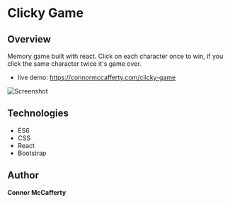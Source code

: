# Clicky Game

## Overview
Memory game built with react. Click on each character once to win, if you click the same character twice it's game over.

* live demo: https://connormccafferty.com/clicky-game

![Screenshot](public/example_screenshot.png)

## Technologies
* ES6
* CSS
* React
* Bootstrap

## Author
**Connor McCafferty**
